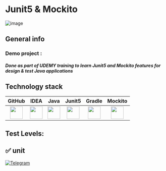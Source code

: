 # Junit5 & Mockito
![image](https://github.com/user-attachments/assets/3ceb0d3f-fecc-43f3-ab14-25330de92892)


## General info
### Demo project :
##### Done  as part of UDEMY training to learn Junit5 and Mockito features for design & test Java applications

## Technology stack
| GitHub | IDEA | Java | Junit5 | Gradle |                                                                 Mockito                                                                 |
|:-----:|:-----:|:----:|:------:|:------:|:---------------------------------------------------------------------------------------------------------------------------------------:|
|<img src="https://user-images.githubusercontent.com/38681283/120561870-048f0480-c40e-11eb-9ff8-c155f9d617c4.png" width="40" height="40"> | <img src="https://user-images.githubusercontent.com/38681283/120561799-e88b6300-c40d-11eb-91ba-d4103ef6d4b5.png" width="40" height="40"> | <img src="https://user-images.githubusercontent.com/38681283/120561837-f7721580-c40d-11eb-8590-7b3b0b5eb50d.png" width="40" height="40"> | <img src="https://user-images.githubusercontent.com/38681283/120562013-43bd5580-c40e-11eb-926f-1b8d3dc9e965.png" width="40" height="40"> | <img src="https://user-images.githubusercontent.com/38681283/120562398-fbeafe00-c40e-11eb-9fe7-3a641bf7115c.png" width="40" height="40"> |<img src=https://github.com/user-attachments/assets/83a0dc97-c79d-40af-9e9a-fd48528fd0fb width="40" height="40">



## Test Levels: 
## :white_check_mark: unit

[![Telegram](https://img.shields.io/badge/-Telegram-0b0a1a?style=for-the-badge&logo=telegram&logoColor=27A0D9)](https://t.me/yuriy_logvinov)
